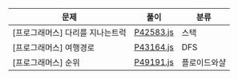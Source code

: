 | 문제                             | 풀이                                                         | 분류         |
| -------------------------------- | ------------------------------------------------------------ | ------------ |
| [프로그래머스] 다리를 지나는트럭 | [P42583.js](https://github.com/hhhyyo/TIL/blob/main/algorithm/P42583.js) | 스택         |
| [프로그래머스] 여행경로          | [P43164.js](https://github.com/hhhyyo/TIL/blob/main/algorithm/P43164.js) | DFS          |
| [프로그래머스] 순위              | [P49191.js](https://github.com/hhhyyo/TIL/blob/main/algorithm/P49191.js) | 플로이드와샬 |

